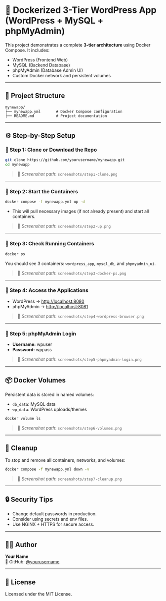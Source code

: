 # 🐳 Dockerized 3-Tier WordPress App (WordPress + MySQL + phpMyAdmin)

This project demonstrates a complete **3-tier architecture** using Docker Compose. It includes:

- WordPress (Frontend Web)
- MySQL (Backend Database)
- phpMyAdmin (Database Admin UI)
- Custom Docker network and persistent volumes

---

## 📁 Project Structure

```
mynewapp/
├── mynewapp.yml       # Docker Compose configuration
├── README.md          # Project documentation
```

---

## ⚙️ Step-by-Step Setup

### 🔹 Step 1: Clone or Download the Repo

```bash
git clone https://github.com/yourusername/mynewapp.git
cd mynewapp
```

> 📸 _Screenshot path_: `screenshots/step1-clone.png`

---

### 🔹 Step 2: Start the Containers

```bash
docker compose -f mynewapp.yml up -d
```

- This will pull necessary images (if not already present) and start all containers.

> 📸 _Screenshot path_: `screenshots/step2-up.png`

---

### 🔹 Step 3: Check Running Containers

```bash
docker ps
```

You should see 3 containers: `wordpress_app`, `mysql_db`, and `phpmyadmin_ui`.

> 📸 _Screenshot path_: `screenshots/step3-docker-ps.png`

---

### 🔹 Step 4: Access the Applications

- WordPress → [http://localhost:8080](http://localhost:8080)
- phpMyAdmin → [http://localhost:8081](http://localhost:8081)

> 📸 _Screenshot path_: `screenshots/step4-wordpress-browser.png`

---

### 🔹 Step 5: phpMyAdmin Login

- **Username:** wpuser
- **Password:** wppass

> 📸 _Screenshot path_: `screenshots/step5-phpmyadmin-login.png`

---

## 📦 Docker Volumes

Persistent data is stored in named volumes:

- `db_data`: MySQL data
- `wp_data`: WordPress uploads/themes

```bash
docker volume ls
```

> 📸 _Screenshot path_: `screenshots/step6-volumes.png`

---

## 🧹 Cleanup

To stop and remove all containers, networks, and volumes:

```bash
docker compose -f mynewapp.yml down -v
```

> 📸 _Screenshot path_: `screenshots/step7-cleanup.png`

---

## 🔒 Security Tips

- Change default passwords in production.
- Consider using secrets and env files.
- Use NGINX + HTTPS for secure access.

---

## 🧑‍💻 Author

**Your Name**  
🔗 GitHub: [@yourusername](https://github.com/yourusername)

---

## 📄 License

Licensed under the MIT License.
